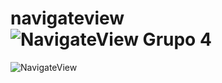# navigateview![NavigateView Grupo 4](https://github.com/kbeltrane/navigateview/assets/127458370/ab1954c0-2ba4-4f30-ab10-b6ea538d8cbe)
![NavigateView](https://github.com/kbeltrane/navigateview/assets/127458370/83173b68-aee2-4f5e-aed2-9407544b0f82)
